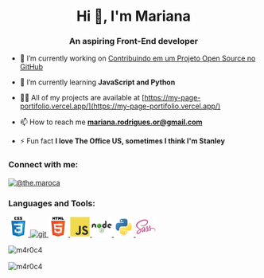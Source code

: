<h1 align="center">Hi 👋, I'm Mariana</h1>
<h3 align="center">An aspiring Front-End developer</h3>

- 🔭 I’m currently working on [Contribuindo em um Projeto Open Source no GitHub](https://github.com/digitalinnovationone/dio-lab-open-source)

- 🌱 I’m currently learning **JavaScript and Python**

- 👨‍💻 All of my projects are available at [https://my-page-portifolio.vercel.app/](https://my-page-portifolio.vercel.app/)

- 📫 How to reach me **mariana.rodrigues.or@gmail.com**

- ⚡ Fun fact **I love The Office US, sometimes I think I'm Stanley**

<h3 align="left">Connect with me:</h3>
<p align="left">
<a href="https://instagram.com/@the.maroca" target="blank"><img align="center" src="https://raw.githubusercontent.com/rahuldkjain/github-profile-readme-generator/master/src/images/icons/Social/instagram.svg" alt="@the.maroca" height="30" width="40" /></a>
</p>

<h3 align="left">Languages and Tools:</h3>
<p align="left"> <a href="https://www.w3schools.com/css/" target="_blank" rel="noreferrer"> <img src="https://raw.githubusercontent.com/devicons/devicon/master/icons/css3/css3-original-wordmark.svg" alt="css3" width="40" height="40"/> </a> <a href="https://git-scm.com/" target="_blank" rel="noreferrer"> <img src="https://www.vectorlogo.zone/logos/git-scm/git-scm-icon.svg" alt="git" width="40" height="40"/> </a> <a href="https://www.w3.org/html/" target="_blank" rel="noreferrer"> <img src="https://raw.githubusercontent.com/devicons/devicon/master/icons/html5/html5-original-wordmark.svg" alt="html5" width="40" height="40"/> </a> <a href="https://developer.mozilla.org/en-US/docs/Web/JavaScript" target="_blank" rel="noreferrer"> <img src="https://raw.githubusercontent.com/devicons/devicon/master/icons/javascript/javascript-original.svg" alt="javascript" width="40" height="40"/> </a> <a href="https://nodejs.org" target="_blank" rel="noreferrer"> <img src="https://raw.githubusercontent.com/devicons/devicon/master/icons/nodejs/nodejs-original-wordmark.svg" alt="nodejs" width="40" height="40"/> </a> <a href="https://www.python.org" target="_blank" rel="noreferrer"> <img src="https://raw.githubusercontent.com/devicons/devicon/master/icons/python/python-original.svg" alt="python" width="40" height="40"/> </a> <a href="https://sass-lang.com" target="_blank" rel="noreferrer"> <img src="https://raw.githubusercontent.com/devicons/devicon/master/icons/sass/sass-original.svg" alt="sass" width="40" height="40"/> </a> </p>

<p><img align="center" src="https://github-readme-stats.vercel.app/api/top-langs?username=m4r0c4&show_icons=true&locale=en&layout=compact" alt="m4r0c4" /></p>

<p><img align="center" src="https://github-readme-streak-stats.herokuapp.com/?user=m4r0c4&" alt="m4r0c4" /></p>
